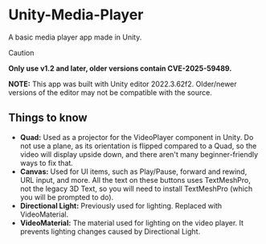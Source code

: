 # Unity-Media-Player
A basic media player app made in Unity.

> [!CAUTION]
> **Only use v1.2 and later, older versions contain CVE-2025-59489.**

**NOTE:** This app was built with Unity editor 2022.3.62f2. Older/newer versions of the editor may not be compatible with the source.

## Things to know
- **Quad:** Used as a projector for the VideoPlayer component in Unity. Do not use a plane, as its orientation is flipped compared to a Quad, so the video will display upside down, and there aren't many beginner-friendly ways to fix that.
- **Canvas:** Used for UI items, such as Play/Pause, forward and rewind, URL input, and more. All the text on these buttons uses TextMeshPro, not the legacy 3D Text, so you will need to install TextMeshPro (which you will be prompted to do).
- **Directional Light:** Previously used for lighting. Replaced with VideoMaterial.
- **VideoMaterial:** The material used for lighting on the video player. It prevents lighting changes caused by Directional Light.
